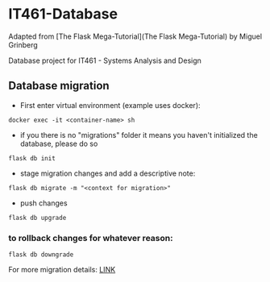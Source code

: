 # IT461-Database

Adapted from [The Flask Mega-Tutorial](The Flask Mega-Tutorial) by Miguel Grinberg

Database project for IT461 - Systems Analysis and Design

## Database migration
- First enter virtual environment (example uses docker):
```
docker exec -it <container-name> sh
```
- if you there is no "migrations" folder it means you haven't initialized the database, please do so
```
flask db init
```
- stage migration changes and add a descriptive note:
```
flask db migrate -m "<context for migration>"
```
- push changes
```
flask db upgrade
```
### to rollback changes for whatever reason:
```
flask db downgrade
```

For more migration details: [LINK](https://blog.miguelgrinberg.com/post/the-flask-mega-tutorial-part-iv-database)